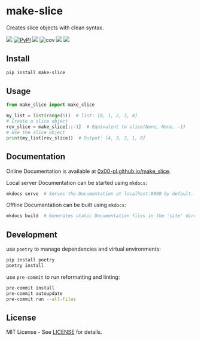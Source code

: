 # make-slice

Creates slice objects with clean syntax.

![](https://img.shields.io/github/license/0x00-pl/make_slice.svg)
[![PyPI](https://img.shields.io/pypi/v/make-slice?logo=pypi&label=PyPI%20package)](https://pypi.org/project/make-slice/)
![](https://img.shields.io/github/release/0x00-pl/make_slice)
![cov](https://0x00-pl.github.io/make_slice/badges/coverage.svg)
![](https://img.shields.io/github/issues/0x00-pl/make_slice)
![](https://img.shields.io/github/stars/0x00-pl/make_slice)

## Install

```bash
pip install make-slice
```

## Usage

```python
from make_slice import make_slice

my_list = list(range(5))  # list: [0, 1, 2, 3, 4]
# Create a slice object
rev_slice = make_slice[::-1]  # Equivalent to slice(None, None, -1)
# Use the slice object
print(my_list[rev_slice])  # Output: [4, 3, 2, 1, 0]
```

## Documentation

Online Documentation is available at [0x00-pl.github.io/make_slice](https://0x00-pl.github.io/make_slice/).

Local server Documentation can be started using `mkdocs`:

```bash
mkdocs serve  # Serves the Documentation at localhost:8000 by default.
```

Offline Documentation can be built using `mkdocs`:

```bash
mkdocs build  # Generates static Documentation files in the 'site' directory.
```

## Development

use `poetry` to manage dependencies and virtual environments:

```bash
pip install poetry
poetry install
```

use `pre-commit` to run reformatting and linting:

```bash
pre-commit install
pre-commit autoupdate
pre-commit run --all-files
```

## License

MIT License - See [LICENSE](LICENSE) for details.
